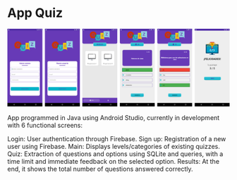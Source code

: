 # App Quiz

![Texto alternativo](screens.png)

App programmed in Java using Android Studio, currently in development with 6 functional screens:

Login: User authentication through Firebase.
Sign up: Registration of a new user using Firebase.
Main: Displays levels/categories of existing quizzes.
Quiz: Extraction of questions and options using SQLite and queries, with a time limit and immediate feedback on the selected option.
Results: At the end, it shows the total number of questions answered correctly.

